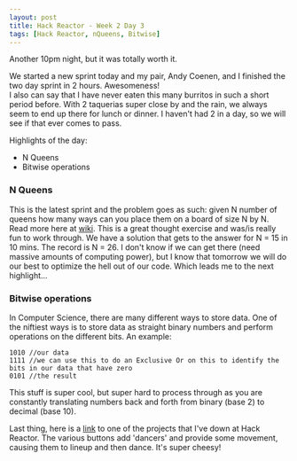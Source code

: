 ```yaml
---
layout: post
title: Hack Reactor - Week 2 Day 3
tags: [Hack Reactor, nQueens, Bitwise]
---
```


Another 10pm night, but it was totally worth it.  

We started a new sprint today and my pair, Andy Coenen, and I finished the two day sprint in 2 hours.  Awesomeness!  
I also can say that I have never eaten this many burritos in such a short period before.  With 2 taquerias super close by and the rain, we always seem to end up there for lunch or dinner.  I haven't had 2 in a day, so we will see if that ever comes to pass.  

Highlights of the day:

* N Queens
* Bitwise operations

### N Queens

This is the latest sprint and the problem goes as such:  given N number of queens how many ways can you place them on a board of size N by N.  Read more here at [wiki](http://en.wikipedia.org/wiki/Eight_queens_puzzle).  This is a great thought exercise and was/is really fun to work through.  We have a solution that gets to the answer for N = 15 in 10 mins.  The record is N = 26.  I don't know if we can get there (need massive amounts of computing power), but I know that tomorrow we will do our best to optimize the hell out of our code.  Which leads me to the next highlight...

### Bitwise operations

In Computer Science, there are many different ways to store data.  One of the niftiest ways is to store data as straight binary numbers and perform operations on the different bits. An example:

    1010 //our data
    1111 //we can use this to do an Exclusive Or on this to identify the bits in our data that have zero
    0101 //the result

This stuff is super cool, but super hard to process through as you are constantly translating numbers back and forth from binary (base 2) to decimal (base 10).

Last thing, here is a [link](http://www.zdlopez.com/subclass-dance-party/) to one of the projects that I've down at Hack Reactor.  The various buttons add 'dancers' and provide some movement, causing them to lineup and then dance.  It's super cheesy!